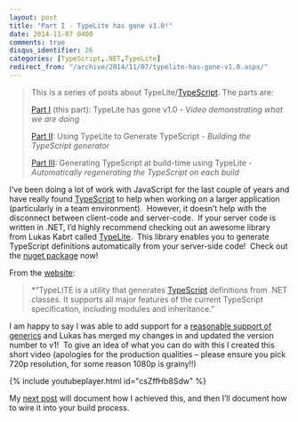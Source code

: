 ```yaml
---
layout: post
title: "Part I - TypeLite has gone v1.0!"
date: 2014-11-07 0400
comments: true
disqus_identifier: 26
categories: [TypeScript,.NET,TypeLite]
redirect_from: "/archive/2014/11/07/typelite-has-gone-v1.0.aspx/"
---
```

> This is a series of posts about
> TypeLite/[TypeScript](http://www.typescriptlang.org/). The parts are:
>
> [Part I](/archive/2014/11/07/typelite-has-gone-v1.0/) (this part): TypeLite has gone v1.0 *- Video demonstrating what we are doing*
>
> [Part II](/archive/2014/11/09/using-typelite-to-generate-typescript/): Using TypeLite to Generate TypeScript - *Building the TypeScript generator*
>
> [Part III](/archive/2015/11/16/generating-typescript-at-build-time-using-typelite/): Generating TypeScript at build-time using TypeLite - *Automatically regenerating the TypeScript on each build*

I’ve been doing a lot of work with JavaScript for the last couple of
years and have really found [TypeScript](http://www.typescriptlang.org/)
to help when working on a larger application (particularly in a team
environment).  However, it doesn’t help with the disconnect between
client-code and server-code.  If your server code is written in .NET,
I’d highly recommend checking out an awesome library from Lukas Kabrt
called [TypeLite](http://type.litesolutions.net/).  This library enables
you to generate TypeScript definitions automatically from your
server-side code!  Check out the [nuget
package](https://www.nuget.org/packages/TypeLite) now!

From the [website](http://type.litesolutions.net/):

> *“TypeLITE is a utility that
> generates [TypeScript](http://www.typescriptlang.org/) definitions
> from .NET classes. It supports all major features of the current
> TypeScript specification, including modules and inheritance.”

I am happy to say I was able to add support for a [reasonable support of
generics](https://bitbucket.org/LukasKabrt/typelite/issue/47/handling-of-generic-classes)
and Lukas has merged my changes in and updated the version number to
v1!  To give an idea of what you can do with this I created this short
video (apologies for the production qualities – please ensure you pick
720p resolution, for some reason 1080p is grainy!!)

{% include youtubeplayer.html id="csZffHb8Sdw" %} 

My [next
post](http://blog.simonlovely.com/archive/2014/11/09/using-typelite-to-generate-typescript.aspx) will
document how I achieved this, and then I’ll document how to wire it into
your build process.

